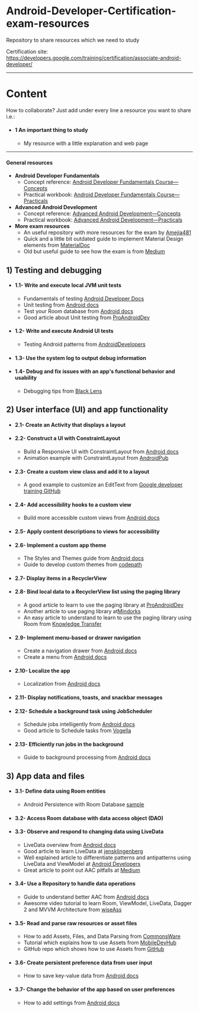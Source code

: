 # Android-Developer-Certification-exam-resources
Repository to share resources which we need to study

Certification site: https://developers.google.com/training/certification/associate-android-developer/

---
# Content

How to collaborate? Just add under every line a resource you want to share i.e.:

* #### 1 An important thing to study
  * My resource with a little explanation and web page
---

#### General resources
  * __Android Developer Fundamentals__
     * Concept reference: [Android Developer Fundamentals Course—Concepts](https://legacy.gitbook.com/book/google-developer-training/android-developer-fundamentals-course-concepts/details)
     * Practical workbook: [Android Developer Fundamentals Course—Practicals](https://legacy.gitbook.com/book/google-developer-training/android-developer-fundamentals-course-practicals/details)
  * __Advanced Android Development__
     * Concept reference: [Advanced Android Development—Concepts](https://legacy.gitbook.com/book/google-developer-training/android-developer-advanced-course-practicals/details)
     * Practical workbook: [Advanced Android Development—Practicals](https://legacy.gitbook.com/book/google-developer-training/android-developer-advanced-course-practicals/details)
  * __More exam resources__
     * An useful repository with more resources for the exam by [Amejia481](https://github.com/Amejia481/Associate-Android-Developer-Certification)
     * Quick and a little bit outdated guide to implement Material Design elements from [MaterialDoc](https://materialdoc.com/)
     * Old but useful guide to see how the exam is from [Medium](https://medium.com/@suyoggunjal/google-certified-android-developer-59af40bae846)

## 1) Testing and debugging

  * #### 1.1- Write and execute local JVM unit tests
      * Fundamentals of testing [Android Developer Docs](https://developer.android.com/training/testing/)
      * Unit testing from [Android docs](https://developer.android.com/training/testing/unit-testing/)
      * Test your Room database from [Android docs](https://developer.android.com/training/data-storage/room/testing-db)
      * Good article about Unit testing from [ProAndroidDev](https://proandroiddev.com/seven-principles-of-great-unit-tests-adapted-for-android-342515f98ef2)
  * #### 1.2- Write and execute Android UI tests
      * Testing Android patterns from [AndroidDevelopers](https://www.youtube.com/watch?v=W8LJjfkTKik&index=1&list=PLWz5rJ2EKKc-6HWg_jyP0U1zrVLHn65b2)
  * #### 1.3- Use the system log to output debug information
  * #### 1.4- Debug and fix issues with an app's functional behavior and usability
      * Debugging tips from [Black Lens](https://blacklenspub.com/5-debugging-tips-with-android-studio-65751011262f)


## 2) User interface (UI) and app functionality

  * #### 2.1- Create an Activity that displays a layout
  * #### 2.2- Construct a UI with ConstraintLayout
      * Build a Responsive UI with ConstraintLayout from [Android docs](https://developer.android.com/training/constraint-layout/)
      * Animation example with ConstraintLayout from [AndroidPub](https://android.jlelse.eu/build-awesome-animations-with-7-lines-of-code-using-constraintlayout-854e8fd3ad93)
  * #### 2.3- Create a custom view class and add it to a layout
      * A good example to customize an EditText from [Google developer training GitHub](https://google-developer-training.github.io/android-developer-advanced-course-practicals/unit-5-advanced-graphics-and-views/lesson-10-custom-views/10-1a-p-using-custom-views/10-1a-p-using-custom-views.html)
  * #### 2.4- Add accessibility hooks to a custom view
      * Build more accessible custom views from [Android docs](https://developer.android.com/guide/topics/ui/accessibility/custom-views)
  * #### 2.5- Apply content descriptions to views for accessibility
  * #### 2.6- Implement a custom app theme
      * The Styles and Themes guide from [Android docs](https://developer.android.com/guide/topics/ui/look-and-feel/themes)
      * Guide to develop custom themes from [codepath](https://guides.codepath.com/android/developing-custom-themes)
  * #### 2.7- Display items in a RecyclerView
  * #### 2.8- Bind local data to a RecyclerView list using the paging library
      * A good article to learn to use the paging library at [ProAndroidDev](https://proandroiddev.com/8-steps-to-implement-paging-library-in-android-d02500f7fffe)
      * Another article to use paging library at[Mindorks](https://medium.com/mindorks/android-recyclerview-pagination-with-paging-library-using-mvvm-rxjava-dagger-2-and-livedata-b0489ecbbfc0)
      * An easy article to understand to learn to use the paging library using Room from [Knowledge Transfer](http://androidkt.com/paging-library/)
  * #### 2.9- Implement menu-based or drawer navigation
      * Create a navigation drawer from [Android docs](https://developer.android.com/training/implementing-navigation/nav-drawer)
      * Create a menu from [Android docs](https://developer.android.com/guide/topics/ui/menus)
  * #### 2.10- Localize the app
      * Localization from [Android docs](https://developer.android.com/guide/topics/resources/localization)
  * #### 2.11- Display notifications, toasts, and snackbar messages
  * #### 2.12- Schedule a background task using JobScheduler
      * Schedule jobs intelligently from [Android docs](https://developer.android.com/topic/performance/scheduling)
      * Good article to Schedule tasks from [Vogella](http://www.vogella.com/tutorials/AndroidTaskScheduling/article.html)
  * #### 2.13- Efficiently run jobs in the background
      * Guide to background processing from [Android docs](https://developer.android.com/guide/background/)
 
 
## 3) App data and files

  * #### 3.1- Define data using Room entities
      * Android Persistence with Room Database [sample](https://github.com/googlecodelabs/android-persistence)
  * #### 3.2- Access Room database with data access object (DAO)
  * #### 3.3- Observe and respond to changing data using LiveData
      * LiveData overview from [Android docs](https://developer.android.com/topic/libraries/architecture/livedata)
      * Good article to learn LiveData at [jensklingenberg](http://jensklingenberg.de/learn-how-to-use-livedata/)
      * Well explained article to differentiate patterns and antipatterns using LiveData and ViewModel at [Android Developers](https://medium.com/androiddevelopers/viewmodels-and-livedata-patterns-antipatterns-21efaef74a54)
      * Great article to point out AAC pitfalls at [Medium](https://medium.com/@BladeCoder/architecture-components-pitfalls-part-1-9300dd969808)
  * #### 3.4- Use a Repository to handle data operations
      * Guide to understand better AAC from [Android docs](https://developer.android.com/jetpack/docs/guide#connect-viewmodel-repository)
      * Awesome video tutorial to learn Room, ViewModel, LiveData, Dagger 2 and MVVM Architecture from [wiseAss](https://www.youtube.com/watch?reload=9&v=LCOKWgHdBvE)
  * #### 3.5- Read and parse raw resources or asset files
      * How to add Assets, Files, and Data Parsing from [CommonsWare](https://commonsware.com/Android/previews/assets-files-and-data-parsing)
      * Tutorial which explains how to use Assets from [MobileDevHub](http://mobiledevhub.com/2017/10/25/android-fundamentals-what-are-assets-and-how-to-use-them/)
      * GitHub repo which shows how to use Assets from [GitHub](https://github.com/tuttelikz/ReadCsvExample_Android)
  * #### 3.6- Create persistent preference data from user input
      * How to save key-value data from [Android docs](https://developer.android.com/training/data-storage/shared-preferences)
  * #### 3.7- Change the behavior of the app based on user preferences
      * How to add settings from [Android docs](https://developer.android.com/guide/topics/ui/settings)
